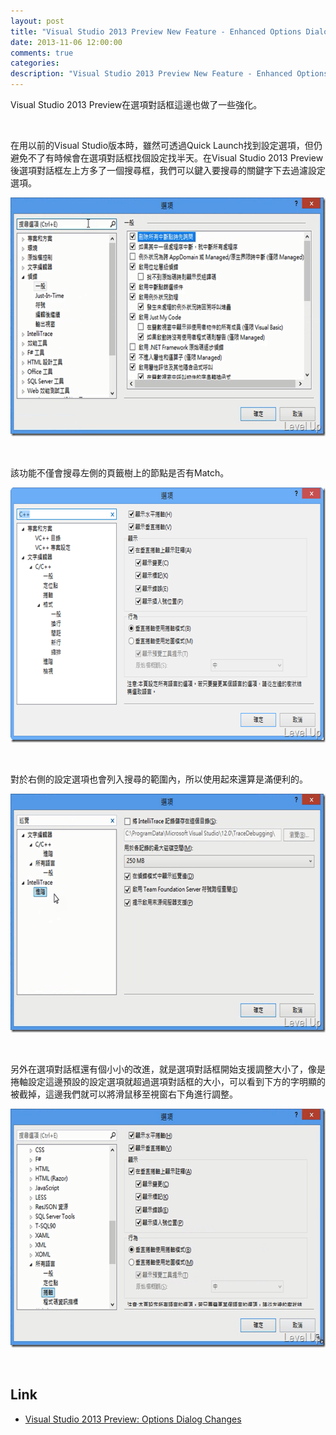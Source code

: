 ```yaml
---
layout: post
title: "Visual Studio 2013 Preview New Feature - Enhanced Options Dialog"
date: 2013-11-06 12:00:00
comments: true
categories: 
description: "Visual Studio 2013 Preview New Feature - Enhanced Options Dialog"
---
```

<p>Visual Studio 2013 Preview在選項對話框這邊也做了一些強化。</p>  <p> </p>  <p>在用以前的Visual Studio版本時，雖然可透過Quick Launch找到設定選項，但仍避免不了有時候會在選項對話框找個設定找半天。在Visual Studio 2013 Preview後選項對話框左上方多了一個搜尋框，我們可以鍵入要搜尋的關鍵字下去過濾設定選項。</p>  <p><img style="border-top: 0px; border-right: 0px; border-bottom: 0px; border-left: 0px" border="0" alt="image" src="\images\posts\7c3b45d4-4a1a-42f4-989c-142e3271276b\image_thumb.png" width="644" height="382" /></a> </p>  <p> </p>  <p>該功能不僅會搜尋左側的頁籤樹上的節點是否有Match。</p>  <p><a href="http://files.dotblogs.com.tw/larrynung/1307/VisualStudio2013PreviewNewFeatureEnhance_13819/image_6.png"><img style="border-top: 0px; border-right: 0px; border-bottom: 0px; border-left: 0px" border="0" alt="image" src="\images\posts\7c3b45d4-4a1a-42f4-989c-142e3271276b\image_thumb_2.png" width="644" height="408" /></a></p>  <p> </p>  <p>對於右側的設定選項也會列入搜尋的範圍內，所以使用起來還算是滿便利的。 </p>  <p><a href="http://files.dotblogs.com.tw/larrynung/1307/VisualStudio2013PreviewNewFeatureEnhance_13819/image_4.png"><img style="border-top: 0px; border-right: 0px; border-bottom: 0px; border-left: 0px" border="0" alt="image" src="\images\posts\7c3b45d4-4a1a-42f4-989c-142e3271276b\image_thumb_1.png" width="644" height="382" /></a> </p>  <p> </p>  <p>另外在選項對話框還有個小小的改進，就是選項對話框開始支援調整大小了，像是捲軸設定這邊預設的設定選項就超過選項對話框的大小，可以看到下方的字明顯的被截掉，這邊我們就可以將滑鼠移至視窗右下角進行調整。</p>  <p><a href="http://files.dotblogs.com.tw/larrynung/1307/VisualStudio2013PreviewNewFeatureEnhance_13819/image_8.png"><img style="border-top: 0px; border-right: 0px; border-bottom: 0px; border-left: 0px" border="0" alt="image" src="\images\posts\7c3b45d4-4a1a-42f4-989c-142e3271276b\image_thumb_3.png" width="644" height="382" /></a> </p>  <p> </p>  <h2>Link</h2>  <ul>   <li><a href="http://blogs.msdn.com/b/zainnab/archive/2013/07/03/visual-studio-2013-preview-options-dialog-changes.aspx" target="_blank">Visual Studio 2013 Preview: Options Dialog Changes</li> </ul>